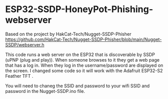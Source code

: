 # ESP32-SSDP-HoneyPot-Phishing-webserver

Based on the project by HakCat-Tech/Nugget-SSDP-Phisher https://github.com/HakCat-Tech/Nugget-SSDP-Phisher/blob/main/Nugget-SSDP/webserver.h

This code runs a web server on the ESP32 that is discoverable by SSDP (uPNP (plug and play)).
When someone browses to it they get a web page that has a log in. When they log in the username/password are displayed on the screen.
I changed some code so it will work with the Adafruit ESP32-S2 Feather TFT .

You will need to chaneg the SSID and password to your wifi SSID and password in the Nugget-SSDP.ino file.
